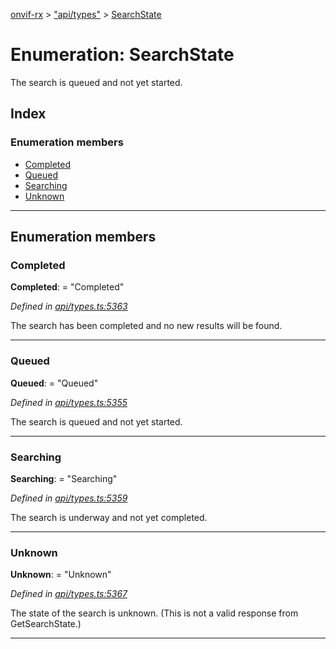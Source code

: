 [onvif-rx](../README.md) > ["api/types"](../modules/_api_types_.md) > [SearchState](../enums/_api_types_.searchstate.md)

# Enumeration: SearchState

The search is queued and not yet started.

## Index

### Enumeration members

* [Completed](_api_types_.searchstate.md#completed)
* [Queued](_api_types_.searchstate.md#queued)
* [Searching](_api_types_.searchstate.md#searching)
* [Unknown](_api_types_.searchstate.md#unknown)

---

## Enumeration members

<a id="completed"></a>

###  Completed

**Completed**:  = "Completed"

*Defined in [api/types.ts:5363](https://github.com/patrickmichalina/onvif-rx/blob/034e4d6/src/api/types.ts#L5363)*

The search has been completed and no new results will be found.

___
<a id="queued"></a>

###  Queued

**Queued**:  = "Queued"

*Defined in [api/types.ts:5355](https://github.com/patrickmichalina/onvif-rx/blob/034e4d6/src/api/types.ts#L5355)*

The search is queued and not yet started.

___
<a id="searching"></a>

###  Searching

**Searching**:  = "Searching"

*Defined in [api/types.ts:5359](https://github.com/patrickmichalina/onvif-rx/blob/034e4d6/src/api/types.ts#L5359)*

The search is underway and not yet completed.

___
<a id="unknown"></a>

###  Unknown

**Unknown**:  = "Unknown"

*Defined in [api/types.ts:5367](https://github.com/patrickmichalina/onvif-rx/blob/034e4d6/src/api/types.ts#L5367)*

The state of the search is unknown. (This is not a valid response from GetSearchState.)

___

